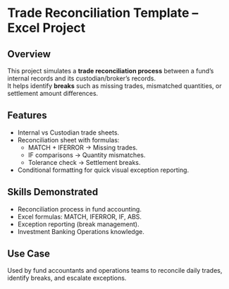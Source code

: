# Trade Reconciliation Template – Excel Project

## Overview
This project simulates a **trade reconciliation process** between a fund’s internal records and its custodian/broker’s records.  
It helps identify **breaks** such as missing trades, mismatched quantities, or settlement amount differences.

## Features
- Internal vs Custodian trade sheets.
- Reconciliation sheet with formulas:
  - MATCH + IFERROR → Missing trades.
  - IF comparisons → Quantity mismatches.
  - Tolerance check → Settlement breaks.
- Conditional formatting for quick visual exception reporting.

## Skills Demonstrated
- Reconciliation process in fund accounting.
- Excel formulas: MATCH, IFERROR, IF, ABS.
- Exception reporting (break management).
- Investment Banking Operations knowledge.

## Use Case
Used by fund accountants and operations teams to reconcile daily trades, identify breaks, and escalate exceptions.
